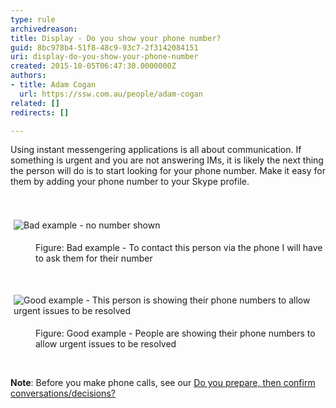 ```yaml
---
type: rule
archivedreason: 
title: Display - Do you show your phone number?
guid: 8bc978b4-51f8-48c9-93c7-2f3142084151
uri: display-do-you-show-your-phone-number
created: 2015-10-05T06:47:30.0000000Z
authors:
- title: Adam Cogan
  url: https://ssw.com.au/people/adam-cogan
related: []
redirects: []

---
```



Using instant messengering applications is all about communication. If something is urgent and you are not answering IMs, it is likely the next thing the person will do is to start looking for your phone number. Make it easy for them by adding your phone number to your Skype profile.<br>
<br><excerpt class='endintro'></excerpt><br>
<p>​​<img src="/PublishingImages/Bad-Example-no-number.jpg" alt="Bad example - no number shown" style="margin&#58;5px;" /></p><dd class="ssw15-rteElement-FigureBad">​​Figure&#58; Bad example - To contact this&#160;person&#160;via the phone I will have to ask them for their number<br></dd><p class="ssw15-rteElement-P">​​<br></p><p class="ssw15-rteElement-P"><img src="/PublishingImages/Good-Example-numbers-listed.jpg" alt="Good example - This person is showing their phone numbers to allow urgent issues to be resolved" style="margin&#58;5px;" /><br></p><dd class="ssw15-rteElement-FigureGood">​​Figure&#58; Good example - People are showing their phone numbers to allow urgent issues to be resolved​<br></dd><p class="ssw15-rteElement-P">​<br></p><p class="ssw15-rteElement-P"><strong>Note</strong>&#58; Before you make phone calls, see our&#160;<a href="/_layouts/15/FIXUPREDIRECT.ASPX?WebId=3dfc0e07-e23a-4cbb-aac2-e778b71166a2&amp;TermSetId=07da3ddf-0924-4cd2-a6d4-a4809ae20160&amp;TermId=2b86d144-7041-41f3-92aa-d7d59b88149a">Do you prepare, then confirm conversations/decisions?​</a><br></p>


